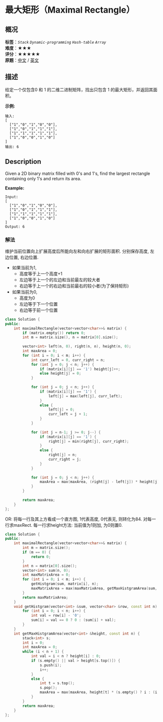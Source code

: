 # 最大矩形（Maximal Rectangle）
## 概况
**标签**：*`Stack`*  *`Dynamic-programming`*  *`Hash-table`*  *`Array`*<br>
**难度**：★★★<br>
**评分**：★★★★★<br>
**原题**：[中文](https://leetcode-cn.com/problems/maximal-rectangle) / [英文](https://leetcode.com/problems/maximal-rectangle)

## 描述
给定一个仅包含0 和 1 的二维二进制矩阵，找出只包含 1 的最大矩形，并返回其面积。

**示例:**
```
输入:
[
  ["1","0","1","0","0"],
  ["1","0","1","1","1"],
  ["1","1","1","1","1"],
  ["1","0","0","1","0"]
]
输出: 6
```

## Description
Given a 2D binary matrix filled with 0&#39;s and 1&#39;s, find the largest rectangle containing only 1&#39;s and return its area.

**Example:**
```
Input:
[
  ["1","0","1","0","0"],
  ["1","0","1","1","1"],
  ["1","1","1","1","1"],
  ["1","0","0","1","0"]
]
Output: 6
```


### 解法
维护当前位置向上扩展高度后所能向左和向右扩展的矩形面积. 分别保存高度, 左边位置, 右边位置.

- 如果当前为1,
    - 高度等于上一个高度+1
    - 左边等于上一个的左边和当前最左的较大者
    - 右边等于上一个的右边和当前最右的较小者(为了保持矩形)
- 如果当前为0,
    - 高度为0
    - 左边等于下一个位置
    - 右边等于前一个位置
    
```c++
class Solution {
public:
    int maximalRectangle(vector<vector<char>>& matrix) {
        if (matrix.empty()) return 0;
        int m = matrix.size(), n = matrix[0].size();
        
        vector<int> left(n, 0), right(n, n), height(n, 0);
        int maxArea = 0;
        for (int i = 0; i < m; i++) {
            int curr_left = 0, curr_right = n;
            for (int j = 0; j < n; j++) {
                if (matrix[i][j] == '1') height[j]++;
                else height[j] = 0;
            }
                
            for (int j = 0; j < n; j++) {
                if (matrix[i][j] == '1') {
                    left[j] = max(left[j], curr_left);
                }
                else {
                    left[j] = 0;
                    curr_left = j + 1;
                }
            }
                
            for (int j = n-1; j >= 0; j--) {
                if (matrix[i][j] == '1') {
                    right[j] = min(right[j], curr_right);
                }
                else {
                    right[j] = n;
                    curr_right = j;
                }
            }
                
            for (int j = 0; j < n; j++) {
                maxArea = max(maxArea, (right[j] - left[j]) * height[j]);
            }                
        }
        
        return maxArea;
    }
};
```
OR:
将每一行及其上方看成一个直方图, 1代表高度, 0代表无, 则转化为84.
对每一行求maxRect.
每一行求height方法: 当前值为1则加, 为0则置0.
```c++
class Solution {
public:
    int maximalRectangle(vector<vector<char>>& matrix) {
        int m = matrix.size();
        if (m == 0) {
            return 0;
        }
        int n = matrix[0].size();
        vector<int> sum(n, 0);
        int maxMatrixArea = 0;
        for (int i = 0; i < m; i++) {
            getHistgram(sum, matrix[i], n);
            maxMatrixArea = max(maxMatrixArea, getMaxHistgramArea(sum, n));
        }
        return maxMatrixArea;       
    }
    void getHistgram(vector<int> &sum, vector<char> &row, const int n) {
        for (int i = 0; i < n; i++) {
            int val = row[i] - '0';
            sum[i] = val == 0 ? 0 : (sum[i] + val);
        }
    }
    int getMaxHistgramArea(vector<int> &height, const int n) {
        stack<int> s;
        int i = 0;
        int maxArea = 0;
        while (i < n + 1) {
            int val = i < n ? height[i] : 0;
            if (s.empty() || val > height[s.top()]) {
                s.push(i);
                i++;
            }
            else {
                int t = s.top();
                s.pop();
                maxArea = max(maxArea, height[t] * (s.empty() ? i : (i - s.top() - 1)));
            }
        }
        return maxArea;
    }
};
```